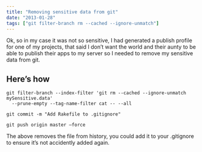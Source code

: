 ```yaml
---
title: "Removing sensitive data from git"
date: "2013-01-28"
tags: ["git filter-branch rm --cached --ignore-unmatch"]
---
```


Ok, so in my case it was not so sensitive, I had generated a publish profile for one of my projects, that said I don’t want the world and their aunty to be able to publish their apps to my server so I needed to remove my sensitive data from git.

## Here’s how

    git filter-branch --index-filter 'git rm --cached --ignore-unmatch mySensitive.data' 
      --prune-empty --tag-name-filter cat -- --all

    git commit -m "Add Rakefile to .gitignore"

    git push origin master –force

The above removes the file from history, you could add it to your .gitignore to ensure it’s not accidently added again.
